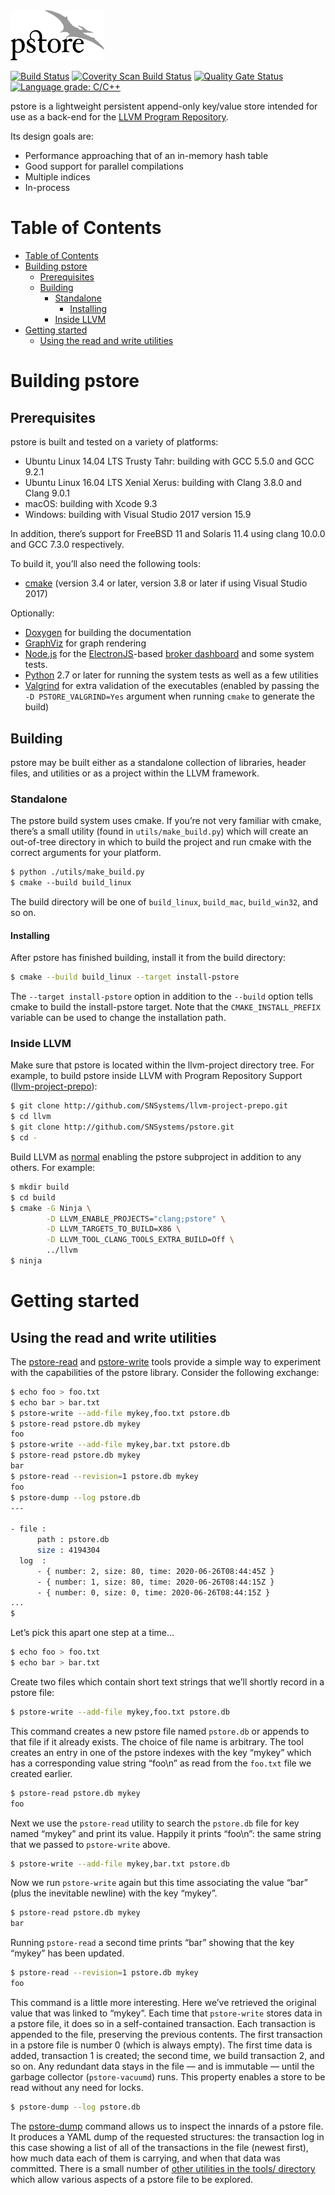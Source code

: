 <img alt="pstore logo" src="doc_sources/logo.svg" height="" height="80" width="150" />

[![Build Status](https://travis-ci.org/SNSystems/pstore.svg?branch=master)](https://travis-ci.org/SNSystems/pstore)
[![Coverity Scan Build Status](https://scan.coverity.com/projects/15170/badge.svg)](https://scan.coverity.com/projects/snsystems-pstore)
[![Quality Gate Status](https://sonarcloud.io/api/project_badges/measure?project=SNSystems_pstore&metric=alert_status)](https://sonarcloud.io/dashboard?id=SNSystems_pstore)
[![Language grade: C/C++](https://img.shields.io/lgtm/grade/cpp/g/SNSystems/pstore.svg?logo=lgtm&logoWidth=18)](https://lgtm.com/projects/g/SNSystems/pstore/context:cpp)

pstore is a lightweight persistent append-only key/value store intended for use as a back-end for the [LLVM Program Repository](https://github.com/SNSystems/llvm-project-prepo).

Its design goals are:

-   Performance approaching that of an in-memory hash table
-   Good support for parallel compilations
-   Multiple indices
-   In-process

# Table of Contents

-   [Table of Contents](#table-of-contents)
-   [Building pstore](#building-pstore)
    -   [Prerequisites](#prerequisites)
    -   [Building](#building)
        -   [Standalone](#standalone)
            -   [Installing](#installing)
        -   [Inside LLVM](#inside-llvm)
-   [Getting started](#getting-started)
    -   [Using the read and write utilities](#using-the-read-and-write-utilities)

# Building pstore

## Prerequisites

pstore is built and tested on a variety of platforms:

-   Ubuntu Linux 14.04 LTS Trusty Tahr: building with GCC 5.5.0 and GCC 9.2.1
-   Ubuntu Linux 16.04 LTS Xenial Xerus: building with Clang 3.8.0 and Clang 9.0.1
-   macOS: building with Xcode 9.3
-   Windows: building with Visual Studio 2017 version 15.9

In addition, there’s support for FreeBSD 11 and Solaris 11.4 using clang 10.0.0 and GCC 7.3.0 respectively.

To build it, you’ll also need the following tools:

-   [cmake](http://cmake.org) (version 3.4 or later, version 3.8 or later if using Visual Studio 2017)

Optionally:

-   [Doxygen](http://doxygen.org) for building the documentation
-   [GraphViz](http://graphviz.org) for graph rendering
-   [Node.js](https://nodejs.org/) for the [ElectronJS](https://electronjs.org)-based [broker dashboard](tools/broker_ui/) and some system tests.
-   [Python](https://www.python.org) 2.7 or later for running the system tests as well as a few utilities
-   [Valgrind](http://valgrind.org) for extra validation of the executables (enabled by passing the `-D PSTORE_VALGRIND=Yes` argument when running `cmake` to generate the build)

## Building

pstore may be built either as a standalone collection of libraries, header files, and utilities or as a project within the LLVM framework.

### Standalone

The pstore build system uses cmake. If you’re not very familiar with cmake, there’s a small utility (found in `utils/make_build.py`) which will create an out-of-tree directory in which to build the project and run cmake with the correct arguments for your platform.

~~~bash
$ python ./utils/make_build.py
$ cmake ‑‑build build_linux
~~~

The build directory will be one of `build_linux`, `build_mac`, `build_win32`, and so on.

#### Installing

After pstore has finished building, install it from the build directory:

~~~bash
$ cmake --build build_linux --target install-pstore
~~~

The `‑‑target install-pstore` option in addition to the `‑‑build` option tells cmake to build the install-pstore target. Note that the `CMAKE_INSTALL_PREFIX` variable can be used to change the installation path.

### Inside LLVM

Make sure that pstore is located within the llvm-project directory tree. For example, to build pstore inside LLVM with Program Repository Support ([llvm-project-prepo](https://github.com/SNSystems/llvm-project-prepo)):

~~~bash
$ git clone http://github.com/SNSystems/llvm-project-prepo.git
$ cd llvm
$ git clone http://github.com/SNSystems/pstore.git
$ cd -
~~~

Build LLVM as [normal](https://llvm.org/docs/CMake.html) enabling the pstore subproject in addition to any others. For example:

~~~~bash
$ mkdir build
$ cd build
$ cmake -G Ninja \
        -D LLVM_ENABLE_PROJECTS="clang;pstore" \
        -D LLVM_TARGETS_TO_BUILD=X86 \
        -D LLVM_TOOL_CLANG_TOOLS_EXTRA_BUILD=Off \
        ../llvm
$ ninja
~~~~

# Getting started

## Using the read and write utilities

The [pstore-read](tools/read/) and [pstore-write](tools/write/) tools provide a simple way to experiment with the capabilities of the pstore library. Consider the following exchange:

~~~~bash
$ echo foo > foo.txt
$ echo bar > bar.txt
$ pstore-write --add-file mykey,foo.txt pstore.db
$ pstore-read pstore.db mykey
foo
$ pstore-write --add-file mykey,bar.txt pstore.db
$ pstore-read pstore.db mykey
bar
$ pstore-read --revision=1 pstore.db mykey
foo
$ pstore-dump --log pstore.db
---

- file :
      path : pstore.db
      size : 4194304
  log  :
      - { number: 2, size: 80, time: 2020-06-26T08:44:45Z }
      - { number: 1, size: 80, time: 2020-06-26T08:44:15Z }
      - { number: 0, size: 0, time: 2020-06-26T08:44:15Z }
...
$
~~~~

Let’s pick this apart one step at a time…

~~~~bash
$ echo foo > foo.txt
$ echo bar > bar.txt
~~~~

Create two files which contain short text strings that we’ll shortly record in a pstore file:

~~~~bash
$ pstore-write --add-file mykey,foo.txt pstore.db
~~~~

This command creates a new pstore file named `pstore.db` or appends to that file if it already exists. The choice of file name is arbitrary. The tool creates an entry in one of the pstore indexes with the key “mykey” which has a corresponding value string “foo\n” as read from the `foo.txt` file we created earlier.

~~~~bash
$ pstore-read pstore.db mykey
foo
~~~~

Next we use the `pstore-read` utility to search the `pstore.db` file for key named “mykey” and print its value. Happily it prints “foo\n”: the same string that we passed to `pstore-write` above.

~~~~bash
$ pstore-write --add-file mykey,bar.txt pstore.db
~~~~

Now we run `pstore-write` again but this time associating the value “bar” (plus the inevitable newline) with the key “mykey”.

~~~~bash
$ pstore-read pstore.db mykey
bar
~~~~

Running `pstore-read` a second time prints “bar” showing that the key “mykey” has been updated.

~~~~bash
$ pstore-read --revision=1 pstore.db mykey
foo
~~~~

This command is a little more interesting. Here we’ve retrieved the original value that was linked to “mykey”. Each time that `pstore-write` stores data in a pstore file, it does so in a self-contained transaction. Each transaction is appended to the file, preserving the previous contents. The first transaction in a pstore file is number 0 (which is always empty). The first time data is added, transaction 1 is created; the second time, we build transaction 2, and so on. Any redundant data stays in the file &mdash; and is immutable &mdash; until the garbage collector (`pstore-vacuumd`) runs. This property enables a store to be read without any need for locks.

~~~~bash
$ pstore-dump --log pstore.db
~~~~

The [pstore-dump](tools/dump/) command allows us to inspect the innards of a pstore file. It produces a YAML dump of the requested structures: the transaction log in this case showing a list of all of the transactions in the file (newest first), how much data each of them is carrying, and when that data was committed. There is a small number of [other utilities in the tools/ directory](tools/) which allow various aspects of a pstore file to be explored.
